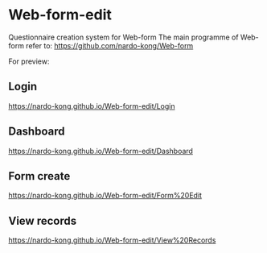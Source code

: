 # Web-form-edit
Questionnaire creation system for Web-form
The main programme of Web-form refer to: https://github.com/nardo-kong/Web-form

For preview:
## Login
https://nardo-kong.github.io/Web-form-edit/Login
## Dashboard
https://nardo-kong.github.io/Web-form-edit/Dashboard
## Form create
https://nardo-kong.github.io/Web-form-edit/Form%20Edit
## View records
https://nardo-kong.github.io/Web-form-edit/View%20Records
